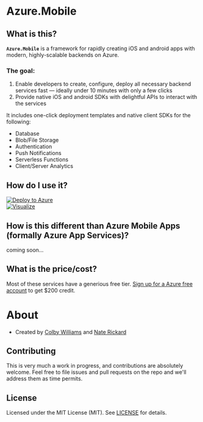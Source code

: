 # Azure.Mobile

## What is this?

**`Azure.Mobile`** is a framework for rapidly creating iOS and android apps with modern, highly-scalable backends on Azure.

### The goal:

1. Enable developers to create, configure, deploy all necessary backend services fast — ideally under 10 minutes with only a few clicks
2. Provide native iOS and android SDKs with delightful APIs to interact with the services

It includes one-click deployment templates and native client SDKs for the following:

- Database
- Blob/File Storage
- Authentication
- Push Notifications
- Serverless Functions
- Client/Server Analytics


## How do I use it?

[![Deploy to Azure][azure-deploy-button]][azure-deploy]   
[![Visualize][azure-visualize-button]][azure-visualize]



## How is this different than Azure Mobile Apps (formally Azure App Services)?

coming soon...


## What is the price/cost?

Most of these services have a generious free tier. [Sign up for a Azure free account][azure-free] to get $200 credit.



# About

- Created by [Colby Williams](https://github.com/colbylwilliams) and [Nate Rickard](https://github.com/naterickard)

## Contributing

This is very much a work in progress, and contributions are absolutely welcome.  Feel free to file issues and pull requests on the repo and we'll address them as time permits.

## License

Licensed under the MIT License (MIT). See [LICENSE](LICENSE) for details.




[cosmos]:https://azure.microsoft.com/en-us/services/cosmos-db

[azure-deploy]:https://portal.azure.com/#create/Microsoft.Template/uri/https%3A%2F%2Fraw.githubusercontent.com%2Fcolbylwilliams%2FAzure.Mobile%2Fmaster%2Fazuredeploy.json
[azure-deploy-button]:https://azuredeploy.net/deploybutton.svg

[azure-visualize]:http://armviz.io/#/?load=https%3A%2F%2Fraw.githubusercontent.com%2FAzure%2FAzure.Mobile%2Fmaster%2Fazuredeploy.json
[azure-visualize-button]:http://armviz.io/visualizebutton.png


[azure-free]:https://azure.microsoft.com/en-us/free/